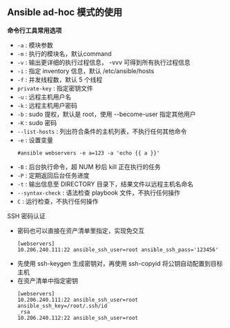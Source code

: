 ## Ansible ad-hoc 模式的使用

__命令行工具常用选项__
- `-a`  :  模块参数 
- `-m`  :  执行的模块名，默认command 
- `-v`  :  输出更详细的执行过程信息， -vvv 可得到所有执行过程信息
- `-i`  :  指定 inventory 信息，默认 /etc/ansible/hosts
- `-f`  :  并发线程数，默认 5 个线程
- `private-key`  :  指定密钥文件
- `-u`  :  远程主机用户名
- `-k`  :  远程主机用户密码
- `-b`  :  sudo 提权，默认是 root，使用 --become-user 指定其他用户
- `-K`  :  sudo 密码
- `--list-hosts`  :  列出符合条件的主机列表，不执行任何其他命令
- `-e`  :  设置变量 
    ```
    #ansible webservers -e a=123 -a 'echo {{ a }}'
    ```
- `-B`  :  后台执行命令，超 NUM 秒后 kill 正在执行的任务
- `-P`  :  定期返回后台任务进度
- `-t`  :  输出信息至 DIRECTORY 目录下，结果文件以远程主机名命名
- `--syntax-check`  :  语法检查 playbook 文件，不执行任何操作
- `C`  :  运行检查，不执行任何操作

SSH 密码认证
- 密码也可以直接在资产清单里指定，实现免交互
    ```
    [webservers]
    10.206.240.111:22 ansible_ssh_user=root ansible_ssh_pass='123456'
    ```
- 先使用 ssh-keygen 生成密钥对，再使用 ssh-copyid 将公钥自动配置到目标主机
- 在资产清单中指定密钥
    ```
    [webservers]
    10.206.240.111:22 ansible_ssh_user=root ansible_ssh_key=/root/.ssh/id
    _rsa
    10.206.240.112:22 ansible_ssh_user=root
    ```